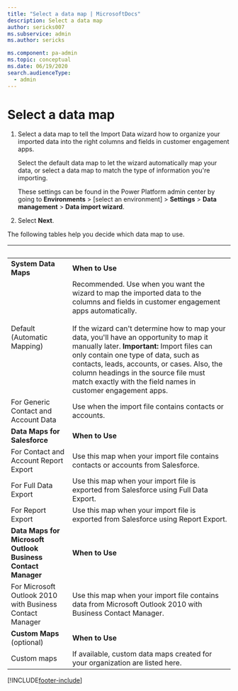 ```yaml
---
title: "Select a data map | MicrosoftDocs"
description: Select a data map
author: sericks007
ms.subservice: admin
ms.author: sericks

ms.component: pa-admin
ms.topic: conceptual
ms.date: 06/19/2020
search.audienceType: 
  - admin
---
```


# Select a data map

1. Select a data map to tell the Import Data wizard how to organize your imported data into the right columns and fields in customer engagement apps.  
  
   Select the default data map to let the wizard automatically map your data, or select a data map to match the type of information you're importing.  

   These settings can be found in the Power Platform admin center by going to **Environments** > [select an environment] > **Settings** > **Data management** > **Data import wizard**.
  
2. Select **Next**.  
   
The following tables help you decide which data map to use.  

|  &nbsp;  |   &nbsp;  |
|-------------|------|
|  **System Data Maps**   | **When to Use**    |
|     Default (Automatic Mapping)      | Recommended. Use when you want the wizard to map the imported data to the columns and fields in customer engagement apps automatically.<br /><br /> If the wizard can't determine how to map your data, you'll have an opportunity to map it manually later. **Important:**  Import files can only contain one type of data, such as contacts, leads, accounts, or cases. Also, the column headings in the source file must match exactly with the field names in customer engagement apps. |
| For Generic Contact and Account Data |  Use when the import file contains contacts or accounts.   |
| **Data Maps for Salesforce** | **When to Use**      |
|  For Contact and Account Report Export  |   Use this map when your import file contains contacts or accounts from Salesforce.    |
|  For Full Data Export  | Use this map when your import file is exported from Salesforce using Full Data Export. |
| For Report Export  |  Use this map when your import file is exported from Salesforce using Report Export.   |
| **Data Maps for Microsoft Outlook Business Contact Manager**  | **When to Use**    |
| For Microsoft Outlook 2010 with Business Contact Manager | Use this map when your import file contains data from Microsoft Outlook 2010 with Business Contact Manager. |
|  **Custom Maps** (optional)   | **When to Use**    |  
|  Custom maps   |   If available, custom data maps created for your organization are listed here.   |  
  


[!INCLUDE[footer-include](../includes/footer-banner.md)]
